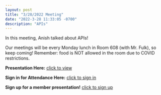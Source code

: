 ```yaml
---
layout: post
title: "3/28/2022 Meeting"
date: "2022-3-28 11:33:05 -0700"
description: "APIs"
---
```


In this meeting, Anish talked about APIs!

Our meetings will be every Monday lunch in Room 608 (with Mr. Fulk), so keep coming! Remember: food is NOT allowed in the room due to COVID restrictions.

**Presentation Here:** [click to view](https://docs.google.com/presentation/d/1VsQexZXqi16AmYihpKDqVSWmG2PS59rkmWVjLJQZKvQ/edit?usp=sharing)

**Sign in for Attendance Here:** [click to sign in](http://tinyurl.com/lhscsattendance)

**Sign up for a member presentation!** [click to sign up](http://tinyurl.com/csclubmember2021)



